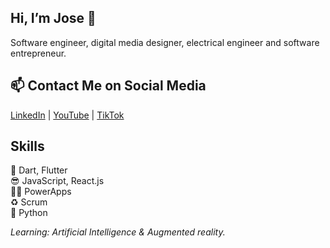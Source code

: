 ## Hi, I’m Jose 👋
Software engineer, digital media designer, electrical engineer and software entrepreneur.

## 📫 Contact Me on Social Media
[LinkedIn](https://www.linkedin.com/in/zarabandajose/) | [YouTube](https://www.youtube.com/c/JoseZarabanda) | [TikTok](https://www.tiktok.com/@zarabandajose1)

## Skills
📱 Dart, Flutter <br>
😎 JavaScript, React.js <br>
💪🏻 PowerApps <br>
♻️ Scrum <br>
🐍 Python <br>

*Learning: Artificial Intelligence & Augmented reality.*  

<!---
jozzer182/jozzer182 is a ✨ special ✨ repository because its `README.md` (this file) appears on your GitHub profile.
You can click the Preview link to take a look at your changes.
--->
